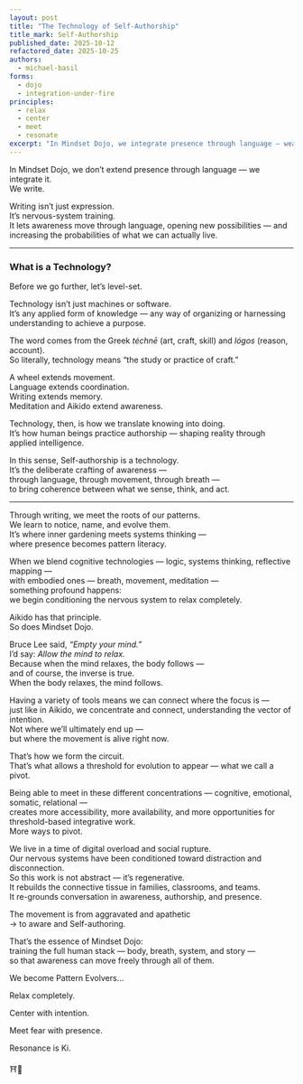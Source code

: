 ```yaml
---
layout: post
title: "The Technology of Self-Authorship"
title_mark: Self-Authorship
published_date: 2025-10-12
refactored_date: 2025-10-25
authors: 
  - michael-basil
forms:
  - dojo
  - integration-under-fire
principles:
  - relax
  - center
  - meet
  - resonate
excerpt: "In Mindset Dojo, we integrate presence through language — weaving body, breath, system, and story into a living practice of awareness and authorship."
---
```


In Mindset Dojo, we don’t extend presence through language — we integrate it.  
We write.  

Writing isn’t just expression.  
It’s nervous-system training.  
It lets awareness move through language, opening new possibilities — and increasing the probabilities of what we can actually live.  

---

### What is a Technology?

Before we go further, let’s level-set.  

Technology isn’t just machines or software.  
It’s any applied form of knowledge — any way of organizing or harnessing understanding to achieve a purpose.  

The word comes from the Greek *téchnē* (art, craft, skill) and *lógos* (reason, account).  
So literally, technology means “the study or practice of craft.”  

A wheel extends movement.  
Language extends coordination.  
Writing extends memory.  
Meditation and Aikido extend awareness.  

Technology, then, is how we translate knowing into doing.  
It’s how human beings practice authorship — shaping reality through applied intelligence.  

In this sense, Self-authorship is a technology.  
It’s the deliberate crafting of awareness —  
through language, through movement, through breath —  
to bring coherence between what we sense, think, and act.

---

Through writing, we meet the roots of our patterns.  
We learn to notice, name, and evolve them.  
It’s where inner gardening meets systems thinking —  
where presence becomes pattern literacy.  

When we blend cognitive technologies — logic, systems thinking, reflective mapping —  
with embodied ones — breath, movement, meditation —  
something profound happens:  
we begin conditioning the nervous system to relax completely.  

Aikido has that principle.  
So does Mindset Dojo.  

Bruce Lee said, *“Empty your mind.”*  
I’d say: *Allow the mind to relax.*  
Because when the mind relaxes, the body follows —  
and of course, the inverse is true.  
When the body relaxes, the mind follows.  

Having a variety of tools means we can connect where the focus is —  
just like in Aikido, we concentrate and connect, understanding the vector of intention.  
Not where we’ll ultimately end up —  
but where the movement is alive right now.  

That’s how we form the circuit.  
That’s what allows a threshold for evolution to appear — what we call a pivot.  

Being able to meet in these different concentrations — cognitive, emotional, somatic, relational —  
creates more accessibility, more availability, and more opportunities for threshold-based integrative work.  
More ways to pivot.  

We live in a time of digital overload and social rupture.  
Our nervous systems have been conditioned toward distraction and disconnection.  
So this work is not abstract — it’s regenerative.  
It rebuilds the connective tissue in families, classrooms, and teams.  
It re-grounds conversation in awareness, authorship, and presence.  

The movement is from aggravated and apathetic  
→ to aware and Self-authoring.

That’s the essence of Mindset Dojo:  
training the full human stack — body, breath, system, and story —  
so that awareness can move freely through all of them.  

We become Pattern Evolvers…  

Relax completely.  

Center with intention.  

Meet fear with presence.  

Resonance is Ki.  

⛩️🌿
